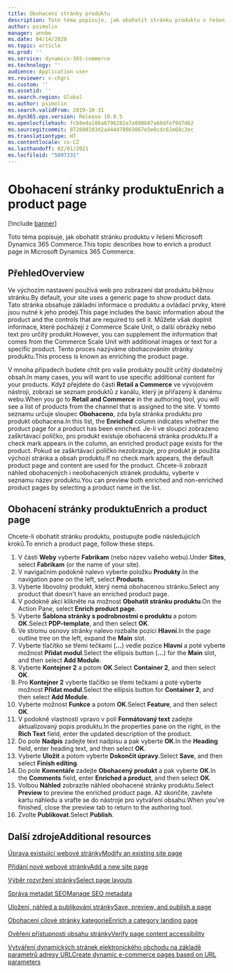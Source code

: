 ```yaml
---
title: Obohacení stránky produktu
description: Toto téma popisuje, jak obohatit stránku produktu v řešení Microsoft Dynamics 365 Commerce.
author: psimolin
manager: annbe
ms.date: 04/14/2020
ms.topic: article
ms.prod: ''
ms.service: dynamics-365-commerce
ms.technology: ''
audience: Application user
ms.reviewer: v-chgri
ms.custom: ''
ms.assetid: ''
ms.search.region: Global
ms.author: psimolin
ms.search.validFrom: 2019-10-31
ms.dyn365.ops.version: Release 10.0.5
ms.openlocfilehash: fcb8eda188a6796282a7a800b87a68dfef9d7d62
ms.sourcegitcommit: 872600103d2a444d78963867e5e0cdc62e68c3ec
ms.translationtype: HT
ms.contentlocale: cs-CZ
ms.lasthandoff: 02/01/2021
ms.locfileid: "5097331"
---
```

# <a name="enrich-a-product-page"></a><span data-ttu-id="1a643-103">Obohacení stránky produktu</span><span class="sxs-lookup"><span data-stu-id="1a643-103">Enrich a product page</span></span>


[!include [banner](includes/banner.md)]

<span data-ttu-id="1a643-104">Toto téma popisuje, jak obohatit stránku produktu v řešení Microsoft Dynamics 365 Commerce.</span><span class="sxs-lookup"><span data-stu-id="1a643-104">This topic describes how to enrich a product page in Microsoft Dynamics 365 Commerce.</span></span>

## <a name="overview"></a><span data-ttu-id="1a643-105">Přehled</span><span class="sxs-lookup"><span data-stu-id="1a643-105">Overview</span></span>

<span data-ttu-id="1a643-106">Ve výchozím nastavení používá web pro zobrazení dat produktu běžnou stránku.</span><span class="sxs-lookup"><span data-stu-id="1a643-106">By default, your site uses a generic page to show product data.</span></span> <span data-ttu-id="1a643-107">Tato stránka obsahuje základní informace o produktu a ovládací prvky, které jsou nutné k jeho prodeji.</span><span class="sxs-lookup"><span data-stu-id="1a643-107">This page includes the basic information about the product and the controls that are required to sell it.</span></span> <span data-ttu-id="1a643-108">Můžete však doplnit informace, které pocházejí z Commerce Scale Unit, o další obrázky nebo text pro určitý produkt.</span><span class="sxs-lookup"><span data-stu-id="1a643-108">However, you can supplement the information that comes from the Commerce Scale Unit with additional images or text for a specific product.</span></span> <span data-ttu-id="1a643-109">Tento proces nazýváme obohacováním stránky produktu.</span><span class="sxs-lookup"><span data-stu-id="1a643-109">This process is known as enriching the product page.</span></span>

<span data-ttu-id="1a643-110">V mnoha případech budete chtít pro vaše produkty použít určitý dodatečný obsah.</span><span class="sxs-lookup"><span data-stu-id="1a643-110">In many cases, you will want to use specific additional content for your products.</span></span> <span data-ttu-id="1a643-111">Když přejdete do části **Retail a Commerce** ve vývojovém nástroji, zobrazí se seznam produktů z kanálu, který je přiřazený k danému webu.</span><span class="sxs-lookup"><span data-stu-id="1a643-111">When you go to **Retail and Commerce** in the authoring tool, you will see a list of products from the channel that is assigned to the site.</span></span> <span data-ttu-id="1a643-112">V tomto seznamu určuje sloupec **Obohaceno**, zda byla stránka produktu pro produkt obohacena.</span><span class="sxs-lookup"><span data-stu-id="1a643-112">In this list, the **Enriched** column indicates whether the product page for a product has been enriched.</span></span> <span data-ttu-id="1a643-113">Je-li ve sloupci zobrazeno zaškrtávací políčko, pro produkt existuje obohacená stránka produktu.</span><span class="sxs-lookup"><span data-stu-id="1a643-113">If a check mark appears in the column, an enriched product page exists for the product.</span></span> <span data-ttu-id="1a643-114">Pokud se zaškrtávací políčko nezobrazuje, pro produkt je použita výchozí stránka a obsah produktu.</span><span class="sxs-lookup"><span data-stu-id="1a643-114">If no check mark appears, the default product page and content are used for the product.</span></span> <span data-ttu-id="1a643-115">Chcete-li zobrazit náhled obohacených i neobohacených stránek produktu, vyberte v seznamu název produktu.</span><span class="sxs-lookup"><span data-stu-id="1a643-115">You can preview both enriched and non-enriched product pages by selecting a product name in the list.</span></span>

## <a name="enrich-a-product-page"></a><span data-ttu-id="1a643-116">Obohacení stránky produktu</span><span class="sxs-lookup"><span data-stu-id="1a643-116">Enrich a product page</span></span>

<span data-ttu-id="1a643-117">Chcete-li obohatit stránku produktu, postupujte podle následujících kroků.</span><span class="sxs-lookup"><span data-stu-id="1a643-117">To enrich a product page, follow these steps.</span></span>

1. <span data-ttu-id="1a643-118">V části **Weby** vyberte **Fabrikam** (nebo název vašeho webu).</span><span class="sxs-lookup"><span data-stu-id="1a643-118">Under **Sites**, select **Fabrikam** (or the name of your site).</span></span>
1. <span data-ttu-id="1a643-119">V navigačním podokně nalevo vyberte položku **Produkty**.</span><span class="sxs-lookup"><span data-stu-id="1a643-119">In the navigation pane on the left, select **Products**.</span></span>
1. <span data-ttu-id="1a643-120">Vyberte libovolný produkt, který nemá obohacenou stránku.</span><span class="sxs-lookup"><span data-stu-id="1a643-120">Select any product that doesn't have an enriched product page.</span></span>
1. <span data-ttu-id="1a643-121">V podokně akcí klikněte na možnost **Obohatit stránku produktu**.</span><span class="sxs-lookup"><span data-stu-id="1a643-121">On the Action Pane, select **Enrich product page**.</span></span>
1. <span data-ttu-id="1a643-122">Vyberte **Šablona stránky s podrobnostmi o produktu** a potom **OK**.</span><span class="sxs-lookup"><span data-stu-id="1a643-122">Select **PDP-template**, and then select **OK**.</span></span>
1. <span data-ttu-id="1a643-123">Ve stromu osnovy stránky nalevo rozbalte pozici **Hlavní**.</span><span class="sxs-lookup"><span data-stu-id="1a643-123">In the page outline tree on the left, expand the **Main** slot.</span></span>
1. <span data-ttu-id="1a643-124">Vyberte tlačítko se třemi tečkami (**...**) vedle pozice **Hlavní** a poté vyberte možnost **Přidat modul**.</span><span class="sxs-lookup"><span data-stu-id="1a643-124">Select the ellipsis button (**...**) for the **Main** slot, and then select **Add Module**.</span></span>
1. <span data-ttu-id="1a643-125">Vyberte **Kontejner 2** a potom **OK**.</span><span class="sxs-lookup"><span data-stu-id="1a643-125">Select **Container 2**, and then select **OK**.</span></span>
1. <span data-ttu-id="1a643-126">Pro **Kontejner 2** vyberte tlačítko se třemi tečkami a poté vyberte možnost **Přidat modul**.</span><span class="sxs-lookup"><span data-stu-id="1a643-126">Select the ellipsis button for **Container 2**, and then select **Add Module**.</span></span>
1. <span data-ttu-id="1a643-127">Vyberte možnost **Funkce** a potom **OK**.</span><span class="sxs-lookup"><span data-stu-id="1a643-127">Select **Feature**, and then select **OK**.</span></span>
1. <span data-ttu-id="1a643-128">V podokně vlastností vpravo v poli **Formátovaný text** zadejte aktualizovaný popis produktu.</span><span class="sxs-lookup"><span data-stu-id="1a643-128">In the properties pane on the right, in the **Rich Text** field, enter the updated description of the product.</span></span>
1. <span data-ttu-id="1a643-129">Do pole **Nadpis** zadejte text nadpisu a pak vyberte **OK**.</span><span class="sxs-lookup"><span data-stu-id="1a643-129">In the **Heading** field, enter heading text, and then select **OK**.</span></span>
1. <span data-ttu-id="1a643-130">Vyberte **Uložit** a potom vyberte **Dokončit úpravy**.</span><span class="sxs-lookup"><span data-stu-id="1a643-130">Select **Save**, and then select **Finish editing**.</span></span>
1. <span data-ttu-id="1a643-131">Do pole **Komentáře** zadejte **Obohacený produkt** a pak vyberte **OK**.</span><span class="sxs-lookup"><span data-stu-id="1a643-131">In the **Comments** field, enter **Enriched a product**, and then select **OK**.</span></span>
1. <span data-ttu-id="1a643-132">Volbou **Náhled** zobrazíte náhled obohacené stránky produktu.</span><span class="sxs-lookup"><span data-stu-id="1a643-132">Select **Preview** to preview the enriched product page.</span></span> <span data-ttu-id="1a643-133">Až skončíte, zavřete kartu náhledu a vraťte se do nástroje pro vytváření obsahu.</span><span class="sxs-lookup"><span data-stu-id="1a643-133">When you've finished, close the preview tab to return to the authoring tool.</span></span>
1. <span data-ttu-id="1a643-134">Zvolte **Publikovat**.</span><span class="sxs-lookup"><span data-stu-id="1a643-134">Select **Publish**.</span></span>

## <a name="additional-resources"></a><span data-ttu-id="1a643-135">Další zdroje</span><span class="sxs-lookup"><span data-stu-id="1a643-135">Additional resources</span></span>

[<span data-ttu-id="1a643-136">Úprava existující webové stránky</span><span class="sxs-lookup"><span data-stu-id="1a643-136">Modify an existing site page</span></span>](modify-existing-page.md)

[<span data-ttu-id="1a643-137">Přidání nové webové stránky</span><span class="sxs-lookup"><span data-stu-id="1a643-137">Add a new site page</span></span>](add-new-page.md)

[<span data-ttu-id="1a643-138">Výběr rozvržení stránky</span><span class="sxs-lookup"><span data-stu-id="1a643-138">Select page layouts</span></span>](select-page-layouts.md)

[<span data-ttu-id="1a643-139">Správa metadat SEO</span><span class="sxs-lookup"><span data-stu-id="1a643-139">Manage SEO metadata</span></span>](manage-seo-metadata.md)

[<span data-ttu-id="1a643-140">Uložení, náhled a publikování stránky</span><span class="sxs-lookup"><span data-stu-id="1a643-140">Save, preview, and publish a page</span></span>](save-preview-publish-page.md)

[<span data-ttu-id="1a643-141">Obohacení cílové stránky kategorie</span><span class="sxs-lookup"><span data-stu-id="1a643-141">Enrich a category landing page</span></span>](enrich-category-page.md)

[<span data-ttu-id="1a643-142">Ověření přístupnosti obsahu stránky</span><span class="sxs-lookup"><span data-stu-id="1a643-142">Verify page content accessibility</span></span>](verify-accessibility.md)

[<span data-ttu-id="1a643-143">Vytváření dynamických stránek elektronického obchodu na základě parametrů adresy URL</span><span class="sxs-lookup"><span data-stu-id="1a643-143">Create dynamic e-commerce pages based on URL parameters</span></span>](create-dynamic-pages.md)
